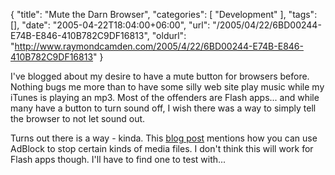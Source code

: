 {
	"title": "Mute the Darn Browser",
	"categories": [
		"Development"
	],
	"tags": [],
	"date": "2005-04-22T18:04:00+06:00",
	"url": "/2005/04/22/6BD00244-E74B-E846-410B782C9DF16813",
	"oldurl": "http://www.raymondcamden.com/2005/4/22/6BD00244-E74B-E846-410B782C9DF16813"
}

I've blogged about my desire to have a mute button for browsers before. Nothing bugs me more than to have some silly web site play music while my iTunes is playing an mp3. Most of the offenders are Flash apps... and while many have a button to turn sound off, I wish there was a way to simply tell the browser to not let sound out.

Turns out there is a way - kinda. This <a href="http://virtuelvis.com/archives/2005/04/disable-sound-firefox">blog post</a> mentions how you can use AdBlock to stop certain kinds of media files. I don't think this will work for Flash apps though. I'll have to find one to test with...